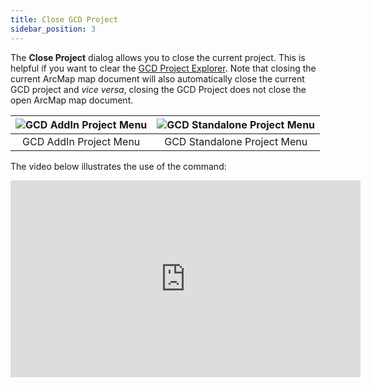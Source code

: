 ```yaml
---
title: Close GCD Project
sidebar_position: 3
---
```


The **Close Project** dialog allows you to close the current project. This is helpful if you want to clear the [GCD Project Explorer](/Help/GCD_Project_Explorer). Note that closing the current ArcMap map document will also automatically close the current GCD project and *vice versa*, closing the GCD Project does not close the open ArcMap map document. 

| ![GCD AddIn Project Menu](/img/CommandRefs/01_Project/addin_project_menu.png) | ![GCD Standalone Project Menu](/img/CommandRefs/01_Project/standalone_project_menu.png) |
|:--:|:--:|
| GCD AddIn Project Menu | GCD Standalone Project Menu |

The video below illustrates the use of the command:

<iframe width="560" height="315" src="https://www.youtube.com/embed/b4ht2G6wQ4M" frameBorder="0" allow="autoplay; encrypted-media" allowFullScreen title="Close Project Video"></iframe>
